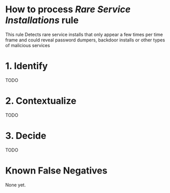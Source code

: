 # How to process *Rare Service Installations* rule
This rule Detects rare service installs that only appear a few times per time frame and could reveal password dumpers, backdoor installs or other types of malicious services

# 1. Identify
TODO

# 2. Contextualize
TODO

# 3. Decide
TODO

# Known False Negatives
None yet.
